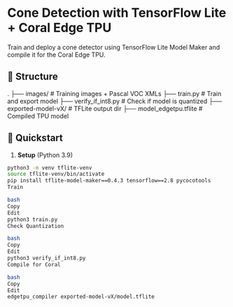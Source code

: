 # Cone Detection with TensorFlow Lite + Coral Edge TPU

Train and deploy a cone detector using TensorFlow Lite Model Maker and compile it for the Coral Edge TPU.

## 📁 Structure

.
├── images/ # Training images + Pascal VOC XMLs
├── train.py # Train and export model
├── verify_if_int8.py # Check if model is quantized
├── exported-model-vX/ # TFLite output dir
├── model_edgetpu.tflite # Compiled TPU model

## 🧪 Quickstart

1. **Setup** (Python 3.9)
```bash
python3 -m venv tflite-venv
source tflite-venv/bin/activate
pip install tflite-model-maker==0.4.3 tensorflow==2.8 pycocotools
Train

bash
Copy
Edit
python3 train.py
Check Quantization

bash
Copy
Edit
python3 verify_if_int8.py
Compile for Coral

bash
Copy
Edit
edgetpu_compiler exported-model-vX/model.tflite
